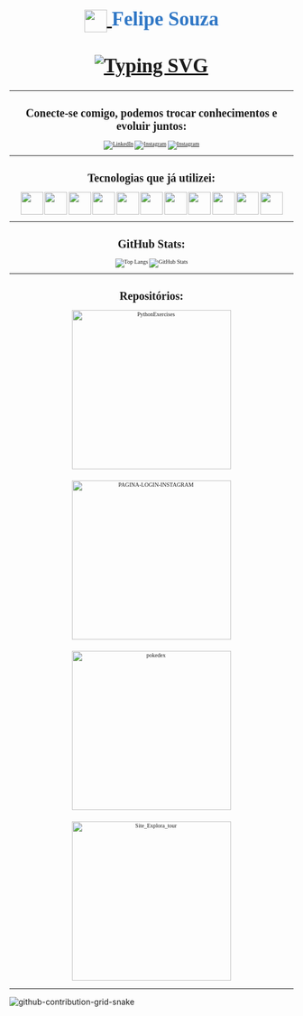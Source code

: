 <link rel="preconnect" href="https://fonts.googleapis.com">
<link rel="preconnect" href="https://fonts.gstatic.com" crossorigin>
<link href="https://fonts.googleapis.com/css2?family=Monoton&display=swap" rel="stylesheet">

<h1 style="font-family: Monoton; font-size: 35px; color: #3178C6; text-align: center;">
    <a href="https://www.dio.me/">
        <img align="center" width="40px" src="https://hermes.digitalinnovation.one/assets/diome/logo-minimized.png">
    </a>
    Felipe Souza
    <br><br>
    <a href="https://git.io/typing-svg"><img src="https://readme-typing-svg.demolab.com?font=Monoton&size=25&duration=4000&pause=1&width=600&separator=%3C&lines=Idade%3A+32+anos%3CForma%C3%A7%C3%A3o%3A+Redes+de+Computadores%3CSeja+Bem+vindo!+;)" alt="Typing SVG" /></a>
</h1>

---

<div style="font-family: Monoton; font-size: 10px; text-align: center;">

# Conecte-se comigo, podemos trocar conhecimentos e evoluir juntos:


[![LinkedIn](https://img.shields.io/badge/LinkedIn-000?style=for-the-badge&logo=linkedin&logoColor=0E76A8)](https://www.linkedin.com/in/felipe-souza-746ab8142/)   [![Instagram](https://img.shields.io/badge/Instagram-000?style=for-the-badge&logo=instagram)](https://www.instagram.com/felipetechxp/)   [![Instagram](https://img.shields.io/badge/GitHub-000?style=for-the-badge&logo=github)](https://github.com/FelipeSysten)

---

#  Tecnologias que já utilizei: 


<img src="https://cdn.jsdelivr.net/gh/devicons/devicon/icons/html5/html5-plain.svg" width="40" height="40"/>
<img src="https://cdn.jsdelivr.net/gh/devicons/devicon/icons/css3/css3-plain.svg" width="40" height="40"/>
<img src="https://cdn.jsdelivr.net/gh/devicons/devicon/icons/javascript/javascript-plain.svg" width="40" height="40"/>
<img src="https://cdn.jsdelivr.net/gh/devicons/devicon/icons/typescript/typescript-plain.svg" width="40" height="40"/>   
<img src="https://cdn.jsdelivr.net/gh/devicons/devicon/icons/bootstrap/bootstrap-original.svg" width="40" heigth="40"/>
<img src="https://cdn.jsdelivr.net/gh/devicons/devicon/icons/python/python-original.svg" width="40" height="40"/>
<img src="https://cdn.jsdelivr.net/gh/devicons/devicon/icons/mysql/mysql-original.svg" width="40" height="40"/>
<img src="https://cdn.jsdelivr.net/gh/devicons/devicon/icons/postgresql/postgresql-original.svg" width="40" height="40"/>   
<img src="https://cdn.jsdelivr.net/gh/devicons/devicon/icons/react/react-original-wordmark.svg" width="40" height="40"/>
<img src="https://cdn.jsdelivr.net/gh/devicons/devicon/icons/docker/docker-original-wordmark.svg" width="40" height="40"/>
<img src="https://cdn.jsdelivr.net/gh/devicons/devicon/icons/linux/linux-original.svg" width="40" height="40"/>

---
          
# GitHub Stats:

 ![Top Langs](https://github-readme-stats-git-masterrstaa-rickstaa.vercel.app/api/top-langs/?username=FelipeSysten&layout=compact&bg_color=000&border_color=30A3DC&title_color=30A3DC&text_color=FFF) ![GitHub Stats](https://github-readme-stats.vercel.app/api?username=FelipeSysten&theme=transparent&bg_color=000&border_color=30A3DC&show_icons=true&icon_color=30A3DC&hide_title=true)

---

# Repositórios:


<div style="display: flex; flex-wrap: wrap; align-items: center; justify-content: center; gap: 20px; width: 50%; margin-left: 25%;">
<a href="https://github.com/FelipeSysten/Ecommerce-PHP-">
    <img width="282" src="https://denvercoder1-github-readme-stats.vercel.app/api/pin/?username=FelipeSysten&repo=Ecommerce-PHP-&theme=react&bg_color=1F222E&title_color=3BEFF7&icon_color=30A3DC&hide_border=true&show_icons=true" alt="PythonExercises">
</a>
<a href="https://github.com/FelipeSysten/PAGINA-LOGIN-INSTAGRAM">
    <img width="282" src="https://denvercoder1-github-readme-stats.vercel.app/api/pin/?username=FelipeSysten&repo=PAGINA-LOGIN-INSTAGRAM&hide_border=true&bg_color=1F222E&title_color=3BEFF7&icon_color=30A3DC&theme=react&show_icons=true" alt="PAGINA-LOGIN-INSTAGRAM">
</a>
<a href="https://github.com/FelipeSysten/pokedex">
    <img width="282" src="https://denvercoder1-github-readme-stats.vercel.app/api/pin/?username=FelipeSysten&repo=pokedex&theme=react&bg_color=1F222E&title_color=3BEFF7&icon_color=F8D866&hide_border=true&show_icons=false" alt="pokedex">
</a>
<a href="https://github.com/FelipeSysten/Site_Explora_tour">
    <img width="282" src="https://denvercoder1-github-readme-stats.vercel.app/api/pin/?username=FelipeSysten&repo=Site_Explora_tour&theme=react&bg_color=1F222E&title_color=3BEFF7&icon_color=F8D866&hide_border=true&show_icons=false" alt="Site_Explora_tour">
</a>
</div>


</div>
<hr>

 ![github-contribution-grid-snake](https://github.com/FelipeSysten/FelipeSysten/assets/106851081/b965f679-191e-4970-af1b-7309a718231c)
